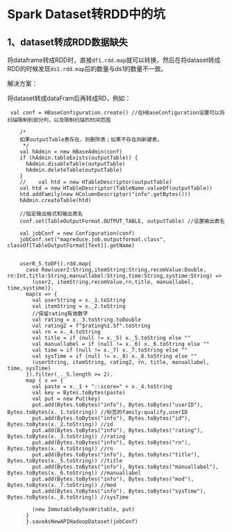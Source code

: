 # Spark Dataset转RDD中的坑

## 1、dataset转成RDD数据缺失
将dataframe转成RDD时，直接`df1.rdd.map`就可以转换，然后在将dataset转成RDD的时候发现`ds1.rdd.map`后的数量与ds1的数量不一致。

解决方案：

将dataset转成dataFram后再转成RD，例如：

     val conf = HBaseConfiguration.create() //在HBaseConfiguration设置可以将扫描限制到部分列，以及限制扫描的时间范围
    
        /*
        如果outputTable表存在，则删除表；如果不存在则新建表。
         */
        val hAdmin = new HBaseAdmin(conf)
        if (hAdmin.tableExists(outputTable)) {
          hAdmin.disableTable(outputTable)
          hAdmin.deleteTable(outputTable)
        }
        //    val htd = new HTableDescriptor(outputTable)
        val htd = new HTableDescriptor(TableName.valueOf(outputTable))
        htd.addFamily(new HColumnDescriptor("info".getBytes()))
        hAdmin.createTable(htd)
    
        //指定输出格式和输出表名
        conf.set(TableOutputFormat.OUTPUT_TABLE, outputTable) //设置输出表名
    
        val jobConf = new Configuration(conf)
        jobConf.set("mapreduce.job.outputformat.class", classOf[TableOutputFormat[Text]].getName)
    

        userR_5.toDF().rdd.map{
          case Row(user2:String,itemString:String,recomValue:Double, rn:Int,title:String,manuallabel:String,time:String,systime:String) =>
            (user2, itemString,recomValue,rn,title, manuallabel, time,systime)}.
          map(x => {
            val userString = x._1.toString
            val itemString = x._2.toString
            //保留rating有效数字
            val rating = x._3.toString.toDouble
            val rating2 = f"$rating%1.5f".toString
            val rn = x._4.toString
            val title = if (null != x._5) x._5.toString else ""
            val manuallabel = if (null != x._6) x._6.toString else ""
            val time = if (null != x._7) x._7.toString else ""
            val sysTime = if (null != x._8) x._8.toString else ""
            (userString, itemString, rating2, rn, title, manuallabel, time, sysTime)
          }).filter(_._5.length >= 2).
          map { x => {
            val paste = x._1 + "::score=" + x._4.toString
            val key = Bytes.toBytes(paste)
            val put = new Put(key)
            put.add(Bytes.toBytes("info"), Bytes.toBytes("userID"), Bytes.toBytes(x._1.toString)) //标签的family:qualify,userID
            put.add(Bytes.toBytes("info"), Bytes.toBytes("id"), Bytes.toBytes(x._2.toString)) //id
            put.add(Bytes.toBytes("info"), Bytes.toBytes("rating"), Bytes.toBytes(x._3.toString)) //rating
            put.add(Bytes.toBytes("info"), Bytes.toBytes("rn"), Bytes.toBytes(x._4.toString)) //rn
            put.add(Bytes.toBytes("info"), Bytes.toBytes("title"), Bytes.toBytes(x._5.toString)) //title
            put.add(Bytes.toBytes("info"), Bytes.toBytes("manuallabel"), Bytes.toBytes(x._6.toString)) //manuallabel
            put.add(Bytes.toBytes("info"), Bytes.toBytes("mod"), Bytes.toBytes(x._7.toString)) //mod
            put.add(Bytes.toBytes("info"), Bytes.toBytes("sysTime"), Bytes.toBytes(x._8.toString)) //sysTime
    
            (new ImmutableBytesWritable, put)
          }
          }.saveAsNewAPIHadoopDataset(jobConf)

